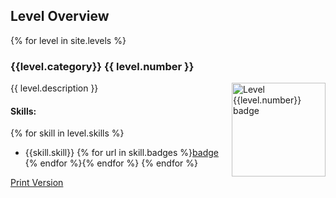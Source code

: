 ## Level Overview

{% for level in site.levels %}

### {{level.category}} {{ level.number }} 

<a href="{{level.pathway}}" target="_blank">
    <img align="right" src="{{level.badge_image}}" alt="Level {{level.number}} badge" width="150"/>
</a>
{{ level.description }}

#### Skills:

{% for skill in level.skills %}
- {{skill.skill}} {% for url in skill.badges %}[badge]({{url}}) {% endfor %}{% endfor %}
{% endfor %}


[Print Version](overview-print.md)


